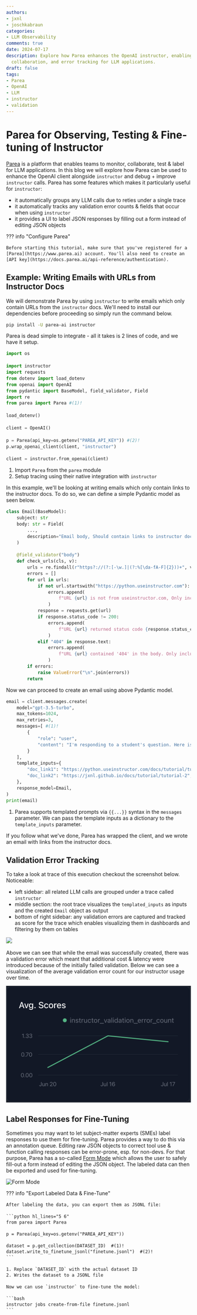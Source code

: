 ```yaml
---
authors:
- jxnl
- joschkabraun
categories:
- LLM Observability
comments: true
date: 2024-07-17
description: Explore how Parea enhances the OpenAI instructor, enabling better monitoring,
  collaboration, and error tracking for LLM applications.
draft: false
tags:
- Parea
- OpenAI
- LLM
- instructor
- validation
---
```


# Parea for Observing, Testing & Fine-tuning of Instructor

[Parea](https://www.parea.ai) is a platform that enables teams to monitor, collaborate, test & label for LLM applications. In this blog we will explore how Parea can be used to enhance the OpenAI client alongside `instructor` and debug + improve `instructor` calls. Parea has some features which makes it particularly useful for `instructor`:

- it automatically groups any LLM calls due to reties under a single trace
- it automatically tracks any validation error counts & fields that occur when using `instructor`
- it provides a UI to label JSON responses by filling out a form instead of editing JSON objects

??? info "Configure Parea"

    Before starting this tutorial, make sure that you've registered for a [Parea](https://www.parea.ai) account. You'll also need to create an [API key](https://docs.parea.ai/api-reference/authentication).


## Example: Writing Emails with URLs from Instructor Docs

We will demonstrate Parea by using `instructor` to write emails which only contain URLs from the `instructor` docs. We'll need to install our dependencies before proceeding so simply run the command below. 

```bash
pip install -U parea-ai instructor
```

Parea is dead simple to integrate - all it takes is 2 lines of code, and we have it setup.

```python hl_lines="9 15-16"
import os

import instructor
import requests
from dotenv import load_dotenv
from openai import OpenAI
from pydantic import BaseModel, field_validator, Field
import re
from parea import Parea #(1)!

load_dotenv()

client = OpenAI()

p = Parea(api_key=os.getenv("PAREA_API_KEY")) #(2)!
p.wrap_openai_client(client, "instructor")

client = instructor.from_openai(client)
```

1. Import `Parea` from the `parea` module
2. Setup tracing using their native integration with `instructor`

In this example, we'll be looking at writing emails which only contain links to the instructor docs. To do so, we can define a simple Pydantic model as seen below.

```python
class Email(BaseModel):
    subject: str
    body: str = Field(
        ...,
        description="Email body, Should contain links to instructor documentation. ",
    )

    @field_validator("body")
    def check_urls(cls, v):
        urls = re.findall(r"https?://(?:[-\w.]|(?:%[\da-fA-F]{2}))+", v)
        errors = []
        for url in urls:
            if not url.startswith("https://python.useinstructor.com"):
                errors.append(
                    f"URL {url} is not from useinstructor.com, Only include URLs that include use instructor.com. "
                )
            response = requests.get(url)
            if response.status_code != 200:
                errors.append(
                    f"URL {url} returned status code {response.status_code}. Only include valid URLs that exist."
                )
            elif "404" in response.text:
                errors.append(
                    f"URL {url} contained '404' in the body. Only include valid URLs that exist."
                )
        if errors:
            raise ValueError("\n".join(errors))
        return
```

Now we can proceed to create an email using above Pydantic model.

```python hl_lines="5-14"
email = client.messages.create(
    model="gpt-3.5-turbo",
    max_tokens=1024,
    max_retries=3,
    messages=[ #(1)!
        {
            "role": "user",
            "content": "I'm responding to a student's question. Here is the link to the documentation: {{doc_link1}} and {{doc_link2}}",
        }
    ],
    template_inputs={
        "doc_link1": "https://python.useinstructor.com/docs/tutorial/tutorial-1",
        "doc_link2": "https://jxnl.github.io/docs/tutorial/tutorial-2",
    },
    response_model=Email,
)
print(email)
```

1. Parea supports templated prompts via `{{...}}` syntax in the `messages` parameter. We can pass the template inputs as a dictionary to the `template_inputs` parameter.

If you follow what we've done, Parea has wrapped the client, and we wrote an email with links from the instructor docs.

## Validation Error Tracking

To take a look at trace of this execution checkout the screenshot below. Noticeable:

- left sidebar: all related LLM calls are grouped under a trace called `instructor`
- middle section: the root trace visualizes the `templated_inputs` as inputs and the created `Email` object as output
- bottom of right sidebar: any validation errors are captured and tracked as score for the trace which enables visualizing them in dashboards and filtering by them on tables

![](./img/parea/trace.png)


Above we can see that while the email was successfully created, there was a validation error which meant that additional cost & latency were introduced because of the initially failed validation.
Below we can see a visualization of the average validation error count for our instructor usage over time.

![](./img/parea/validation-error-chart.png)


## Label Responses for Fine-Tuning

Sometimes you may want to let subject-matter experts (SMEs) label responses to use them for fine-tuning. Parea provides a way to do this via an annotation queue. Editing raw JSON objects to correct tool use & function calling responses can be error-prone, esp. for non-devs. For that purpose, Parea has a so-called [Form Mode](https://docs.parea.ai/manual-review/overview#labeling-function-calling-tool-use-responses) which allows the user to safely fill-out a form instead of editing the JSON object. The labeled data can then be exported and used for fine-tuning.

![Form Mode](img/parea/form-mode.gif)

??? info "Export Labeled Data & Fine-Tune"

    After labeling the data, you can export them as JSONL file:

    ```python hl_lines="5 6"
    from parea import Parea
    
    p = Parea(api_key=os.getenv("PAREA_API_KEY"))
    
    dataset = p.get_collection(DATASET_ID)  #(1)!
    dataset.write_to_finetune_jsonl("finetune.jsonl")  #(2)!
    ```

    1. Replace `DATASET_ID` with the actual dataset ID
    2. Writes the dataset to a JSONL file

    Now we can use `instructor` to fine-tune the model:

    ```bash
    instructor jobs create-from-file finetune.jsonl
    ```